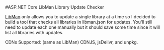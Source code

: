 ﻿#ASP.NET Core LibMan Library Update Checker

[LibMan](https://docs.microsoft.com/en-us/aspnet/core/client-side/libman/) only allows you to update a single library at a time so I decided to build a tool that checks all libraries in libman.json for updates.
You'll still need to update each one manually but it should save some time since it will list all libraries with updates.

CDNs Supported: (same as LibMan) CDNJS, jsDelivr, and unpkg.